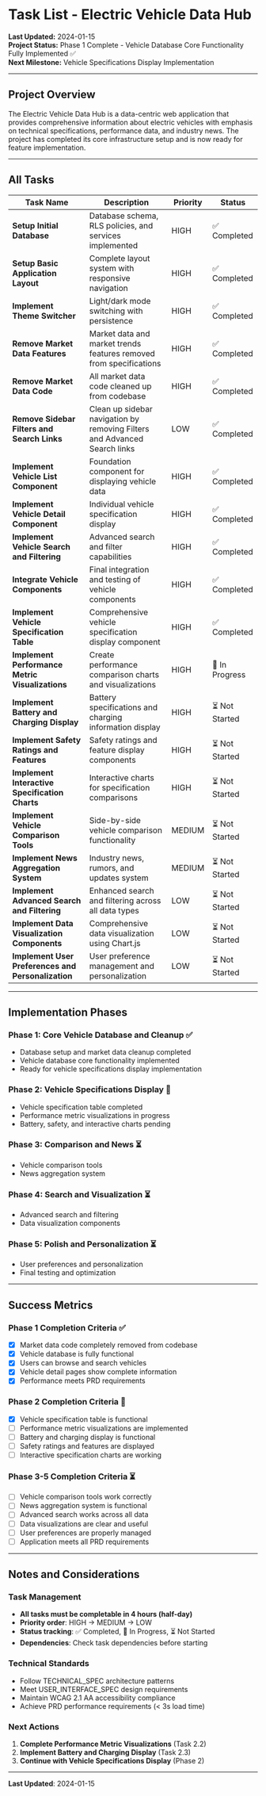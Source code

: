 # Task List - Electric Vehicle Data Hub

**Last Updated:** 2024-01-15  
**Project Status:** Phase 1 Complete - Vehicle Database Core Functionality Fully Implemented ✅  
**Next Milestone:** Vehicle Specifications Display Implementation

---

## Project Overview
The Electric Vehicle Data Hub is a data-centric web application that provides comprehensive information about electric vehicles with emphasis on technical specifications, performance data, and industry news. The project has completed its core infrastructure setup and is now ready for feature implementation.

---

## All Tasks

| Task Name | Description | Priority | Status |
|-----------|-------------|----------|---------|
| **Setup Initial Database** | Database schema, RLS policies, and services implemented | HIGH | ✅ Completed |
| **Setup Basic Application Layout** | Complete layout system with responsive navigation | HIGH | ✅ Completed |
| **Implement Theme Switcher** | Light/dark mode switching with persistence | HIGH | ✅ Completed |
| **Remove Market Data Features** | Market data and market trends features removed from specifications | HIGH | ✅ Completed |
| **Remove Market Data Code** | All market data code cleaned up from codebase | HIGH | ✅ Completed |
| **Remove Sidebar Filters and Search Links** | Clean up sidebar navigation by removing Filters and Advanced Search links | LOW | ✅ Completed |
| **Implement Vehicle List Component** | Foundation component for displaying vehicle data | HIGH | ✅ Completed |
| **Implement Vehicle Detail Component** | Individual vehicle specification display | HIGH | ✅ Completed |
| **Implement Vehicle Search and Filtering** | Advanced search and filter capabilities | HIGH | ✅ Completed |
| **Integrate Vehicle Components** | Final integration and testing of vehicle components | HIGH | ✅ Completed |
| **Implement Vehicle Specification Table** | Comprehensive vehicle specification display component | HIGH | ✅ Completed |
| **Implement Performance Metric Visualizations** | Create performance comparison charts and visualizations | HIGH | 🔄 In Progress |
| **Implement Battery and Charging Display** | Battery specifications and charging information display | HIGH | ⏳ Not Started |
| **Implement Safety Ratings and Features** | Safety ratings and feature display components | HIGH | ⏳ Not Started |
| **Implement Interactive Specification Charts** | Interactive charts for specification comparisons | HIGH | ⏳ Not Started |
| **Implement Vehicle Comparison Tools** | Side-by-side vehicle comparison functionality | MEDIUM | ⏳ Not Started |
| **Implement News Aggregation System** | Industry news, rumors, and updates system | MEDIUM | ⏳ Not Started |
| **Implement Advanced Search and Filtering** | Enhanced search and filtering across all data types | LOW | ⏳ Not Started |
| **Implement Data Visualization Components** | Comprehensive data visualization using Chart.js | LOW | ⏳ Not Started |
| **Implement User Preferences and Personalization** | User preference management and personalization | LOW | ⏳ Not Started |

---

## Implementation Phases

### Phase 1: Core Vehicle Database and Cleanup ✅
- Database setup and market data cleanup completed
- Vehicle database core functionality implemented
- Ready for vehicle specifications display implementation

### Phase 2: Vehicle Specifications Display 🔄
- Vehicle specification table completed
- Performance metric visualizations in progress
- Battery, safety, and interactive charts pending

### Phase 3: Comparison and News ⏳
- Vehicle comparison tools
- News aggregation system

### Phase 4: Search and Visualization ⏳
- Advanced search and filtering
- Data visualization components

### Phase 5: Polish and Personalization ⏳
- User preferences and personalization
- Final testing and optimization

---

## Success Metrics

### Phase 1 Completion Criteria ✅
- [x] Market data code completely removed from codebase
- [x] Vehicle database is fully functional
- [x] Users can browse and search vehicles
- [x] Vehicle detail pages show complete information
- [x] Performance meets PRD requirements

### Phase 2 Completion Criteria 🔄
- [x] Vehicle specification table is functional
- [ ] Performance metric visualizations are implemented
- [ ] Battery and charging display is functional
- [ ] Safety ratings and features are displayed
- [ ] Interactive specification charts are working

### Phase 3-5 Completion Criteria ⏳
- [ ] Vehicle comparison tools work correctly
- [ ] News aggregation system is functional
- [ ] Advanced search works across all data
- [ ] Data visualizations are clear and useful
- [ ] User preferences are properly managed
- [ ] Application meets all PRD requirements

---

## Notes and Considerations

### Task Management
- **All tasks must be completable in 4 hours (half-day)**
- **Priority order**: HIGH → MEDIUM → LOW
- **Status tracking**: ✅ Completed, 🔄 In Progress, ⏳ Not Started
- **Dependencies**: Check task dependencies before starting

### Technical Standards
- Follow TECHNICAL_SPEC architecture patterns
- Meet USER_INTERFACE_SPEC design requirements
- Maintain WCAG 2.1 AA accessibility compliance
- Achieve PRD performance requirements (< 3s load time)

### Next Actions
1. **Complete Performance Metric Visualizations** (Task 2.2)
2. **Implement Battery and Charging Display** (Task 2.3)
3. **Continue with Vehicle Specifications Display** (Phase 2)

---

**Last Updated**: 2024-01-15
